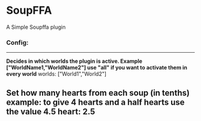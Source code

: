 # SoupFFA
A Simple Soupffa plugin

### Config:
---
__Decides in which worlds the plugin is active.
Example ["WorldName1,"WorldName2"]
use "all" if you want to activate them in every world__
worlds: ["World1","World2"]

__Set how many hearts from each soup (in tenths)
example: to give 4 hearts and a half hearts use the value 4.5__
heart: 2.5
---
